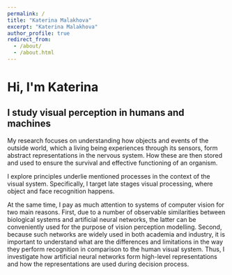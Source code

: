 ```yaml
---
permalink: /
title: "Katerina Malakhova"
excerpt: "Katerina Malakhova"
author_profile: true
redirect_from: 
  - /about/
  - /about.html
---
```


Hi, I'm Katerina
======

I study visual perception in humans and machines
------

My research focuses on understanding how objects and events of the outside world, which a living being experiences through its sensors, form abstract representations in the nervous system. How these are then stored and used to ensure the survival and effective functioning of an organism. 

I explore principles underlie mentioned processes in the context of the visual system. Specifically, I target late stages visual processing, where object and face recognition happens.

At the same time, I pay as much attention to systems of computer vision for two main reasons. First, due to a number of observable similarities between biological systems and artificial neural networks, the latter can be conveniently used for the purpose of vision perception modelling. Second, because such networks are widely used in both academia and industry, it is important to understand what are the differences and limitations in the way they perform recognition in comparison to the human visual system. Thus, I investigate how artificial neural networks form high-level representations and how the representations are used during decision process.
